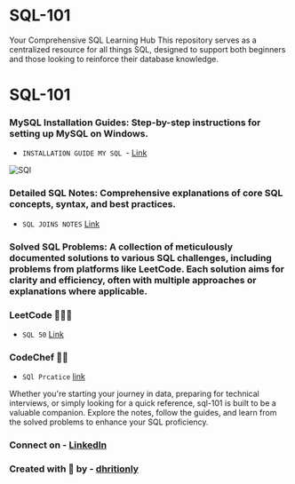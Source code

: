 # SQL-101

Your Comprehensive SQL Learning Hub
This repository serves as a centralized resource for all things SQL, designed to support both beginners and those looking to reinforce their database knowledge.

# SQL-101

### MySQL Installation Guides: Step-by-step instructions for setting up MySQL on Windows.

  * `INSTALLATION GUIDE MY SQL `- [Link](https://youtu.be/-ceKr-nEZag?si=Ngq5_iHCOsW2_Tuo)


![SQl](https://github.com/user-attachments/assets/7fcde269-cf7f-40ce-8d70-b5564adeb927)




### Detailed SQL Notes: Comprehensive explanations of core SQL concepts, syntax, and best practices.

  * `SQL JOINS NOTES` [Link](https://github.com/Dhritionly/SQL-101/blob/c00a60a61c7331aa94ac0c919579a73eb1a0c66c/NOTES/Joins/SQL_JOINS.md)




### Solved SQL Problems: A collection of meticulously documented solutions to various SQL challenges, including problems from platforms like LeetCode. Each solution aims for clarity and efficiency, often with multiple approaches or explanations where applicable.


  ### LeetCode 🧑🏻‍💻
   * `SQL 50` [Link](https://1drv.ms/o/c/57cbb482ddce028f/EsHs5D3Hm1dLvY2SC2S3UHABMp-gQ4IZ5f0w-BJNHeXmtg)

  ### CodeChef 👨‍🍳
   * `SQl Prcatice` [link](https://1drv.ms/o/c/57cbb482ddce028f/Ev7PqExUmP9KlEgTZ1dmCiMBWXIAVoloafw6UE2gJI-p1g)

Whether you're starting your journey in data, preparing for technical interviews, or simply looking for a quick reference, sql-101 is built to be a valuable companion. Explore the notes, follow the guides, and learn from the solved problems to enhance your SQL proficiency.



### Connect on - [LinkedIn](https://www.linkedin.com/in/dhritimalya-dutta-855141225/)

### Created with 🤍 by - [dhritionly](https://github.com/Dhritionly/)












